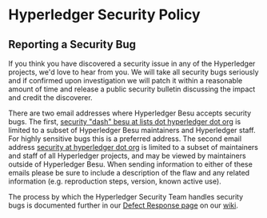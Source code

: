 # Hyperledger Security Policy

## Reporting a Security Bug

If you think you have discovered a security issue in any of the Hyperledger projects, we'd love to
hear from you. We will take all security bugs seriously and if confirmed upon investigation we will
patch it within a reasonable amount of time and release a public security bulletin discussing the
impact and credit the discoverer.

There are two email addresses where Hyperledger Besu accepts security bugs. The
first, [security "dash" besu at lists dot hyperledger dot org](mailto:security-besu@lists.hyperledger.org)
is limited to a subset of Hyperledger Besu maintainers and Hyperledger staff. For highly sensitive
bugs this is a preferred address. The second email
address [security at hyperledger dot org](mailto:security@hyperledger.org) is limited to a subset of
maintainers and staff of all Hyperledger projects, and may be viewed by maintainers outside of
Hyperledger Besu. When sending information to either of these emails please be sure to include a
description of the flaw and any related information (e.g. reproduction steps, version, known active
use).

The process by which the Hyperledger Security Team handles security bugs is documented further in
our [Defect Response page](https://wiki.hyperledger.org/display/SEC/Defect+Response) on our
[wiki](https://wiki.hyperledger.org).
